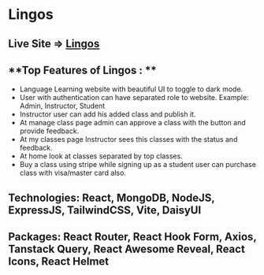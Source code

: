 # **Lingos**

## **Live Site  =>** [Lingos](https://lingos-d02ff.web.app/)

## **Top Features of Lingos : **
- Language Learning website with beautiful UI to toggle to dark mode.
- User with authentication can have separated role to website. Example: Admin, Instructor, Student
- Instructor user can add his added class and publish it.
- At manage class page admin can approve a class with the button and provide feedback.
- At my classes page Instructor sees this classes with the status and feedback.
- At home look at classes separated by top classes.
- Buy a class using stripe while signing up as a student user can purchase class with visa/master card also.

## Technologies: React, MongoDB, NodeJS, ExpressJS, TailwindCSS, Vite, DaisyUI

## Packages: React Router, React Hook Form, Axios, Tanstack Query, React Awesome Reveal, React Icons, React Helmet
